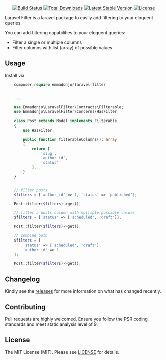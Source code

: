 <p align="center">
<a href="https://github.com/emmadonjo/laravel-filter/actions"><img src="https://github.com/emmadonjo/laravel-filter/actions/workflows/tests.yml/badge.svg" alt="Build Status"></a>
<a href="https://packagist.org/packages/emmadonjo/laravel-filter"><img src="https://img.shields.io/packagist/dt/emmadonjo/laravel-filter" alt="Total Downloads"></a>
<a href="https://packagist.org/packages/emmadonjo/laravel-filter"><img src="https://img.shields.io/packagist/v/emmadonjo/laravel-filter" alt="Latest Stable Version"></a>
<a href="https://packagist.org/packages/emmadonjo/laravel-filter"><img src="https://img.shields.io/packagist/l/emmadonjo/laravel-filter" alt="License"></a>
</p>

Laravel Filter is a laravel package to easily add filtering to your eloquent queries.

You can add filtering capabilities to your eloquent queries:

-   Filter a single or multiple columns
-   Filter columns with list (array) of possible values

## Usage

Install via:

```php
    composer require emmadonjo/laravel-filter
```

```php

    ...

    use Emmadonjo\LaravelFilter\Contracts\Filterable;
    use Emmadonjo\LaravelFilter\Concerns\HasFilter;

    class Post extends Model implements Filterable
    {
        use HasFilter;

        public function filterableColumns(): array
        {
            return [
                'slug',
                'author_id',
                'status'
            ];
        }
    }


    // filter posts
    $filters = ['author_id' => 1, 'status' => 'published'];

    Post::filter($filters)->get();

    // filter a posts column with multiple possible values
    $filters = ['status' => ['scheduled', 'draft']];

    Post::filter($filters)->get();

    // combine both
    $filters = [
        'status' => ['scheduled', 'draft'],
        'author_id' => 1
    ];

    Post::filter($filters)->get();
```

## Changelog

Kindly see the [releases](https://github.com/emmadonjo/laravel-filter/releases) for more information on what has changed recently.

## Contributing

Pull requests are highly welcomed. Ensure you follow the PSR coding standards and meet static analysis level of 9.

## License

The MIT License (MIT). Please see [LICENSE](https://github.com/emmadonjo/laravel-filter/blob/master/LICENSE.md) for details.
